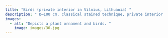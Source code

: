 ```yaml
---
title: "Birds (private interior in Vilnius, Lithuania) "
description: " Ø–100 cm, classical stained technique, private interior in Vilnius, 1991 "
images:
  - alt: "Depicts a plant ornament and birds. "
    image: images/30.jpg
---
```

